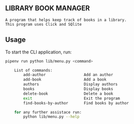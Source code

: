 
## LIBRARY BOOK MANAGER
    A program that helps keep track of books in a library.
    This program uses Click and SQlite

## Usage

To start the CLI application, run:

```sh
pipenv run python lib/menu.py <command>

    List of commands:
        add-author                 Add an author
        add-book                   Add a book
        authors                    Display authors
        books                      Display books
        delete-book                Delete a book
        exit                       Exit the program
        find-books-by-author       Find books by author

    for any further assistace run:
        python lib/menu.py --help 

